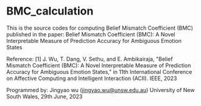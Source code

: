 # BMC_calculation
This is the source codes for computing Belief Mismatch Coefficient (BMC) published in the paper: Belief Mismatch Coefficient (BMC): A Novel Interpretable Measure of Prediction Accuracy for Ambiguous Emotion States

Reference:
[1] J. Wu, T. Dang, V. Sethu, and E. Ambikairaja, "Belief Mismatch Coefficient (BMC): A Novel Interpretable Measure of Prediction Accuracy for Ambiguous Emotion States," in 11th International Conference on Affective Computing and Intelligent Interaction (ACII). IEEE, 2023

Programmed by:
Jingyao wu (jingyao.wu@unsw.edu.au)
University of New South Wales, 29th June, 2023
